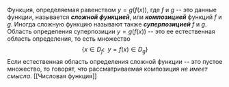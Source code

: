 Функция, определяемая равенством $y = g(f(x))$, где $f$ и $g$ -- это данные функции, называется ___сложной функцией___, или ___композицией___ функций $f$ и $g$. 
Иногда сложную функцию называют также ___суперпозицией___ $f$ и $g$. 
Область определения суперпозиции $y =g(f(x))$ -- это ее естественная область определения, то есть множество $$
\{ x \in D_{f}: \;\;y=f(x) \in D_{g} \}
$$Если естественная область определения сложной функции -- это пустое множество, то говорят, что рассматриваемая композиция _не имеет смысла_.
[[Числовая функция]]
